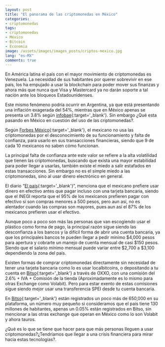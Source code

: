 ```yaml
---
layout: post
title: "El panorama de las criptomonedas en México"
categories:
- criptomonedas
tags: 
- criptomonedas
- México
- Bitcoin
- Economia
image: /assets/images/images_posts/criptos-mexico.jpg
lang: "es-MX"
comments: true
---
```


En América latina el país con el mayor movimiento de criptomonedas es Venezuela. La necesidad de sus habitantes por querer sobrevivir en ese país, los ha empujado a usar la blockchain para poder mover sus finanzas y ahora más que nunca que Visa y Mastercard ya no darán soporte a tal nación ante los bloqueos Estadounidenses.

Este mismo fenómeno podría ocurrir en Argentina, ya que está presentando una inflación exagerada del 54%, mientras que en México apenas se presenta un 3.8% según [infobae](https://www.infobae.com/economia/2019/09/14/la-inflacion-anual-de-la-argentina-es-mas-alta-que-la-que-suman-los-principales-paises-de-america/){:target='_blank'}. Sin embargo ¿Qué esta pasando en México en cuestión del uso de las criptomonedas?.

Según [Forbes México](https://www.forbes.com.mx/mexicanos-desconocen-como-funcionan-las-criptomonedas/){:target='_blank'}, el mexicano no usa las criptomonedas por el desconocimiento de su funcionamiento y falta de confianza, para usarlo en sus transacciones financieras, siendo que 9 de cada 10 mexicanos no saben cómo funcionan.

La principal falta de confianza ante este valor se refiere a la alta volatilidad que tienen las criptomonedas, buscando que exista una mayor estabilidad para poder llegar a usarlas, también existe el miedo a salir estafados en estas transacciones. Sin embargo no es el simple miedo a las criptomonedas, sino al usar dinero electrónico en general.

El diario “[El país](https://elpais.com/economia/2019/10/25/actualidad/1572038104_203151.html){:target='_blank'}”, menciona que el mexicano prefiere usar dinero en efectivo antes que pagar incluso con una tarjeta bancaria, siendo que el INEGI reporta que el 95% de los mexicanos prefieren pagar con efectivo sí son compras menores a 500 pesos, pero aun así, no es alentador cuando las compras son mayores, pues aun así el 87% de los mexicanos prefieren usar el efectivo.

Aunque poco a poco son más las personas que van escogiendo usar el plástico como forma de pago, la principal razón sigue siendo las desconfianza a los bancos y la difícil forma de abrir una cuenta bancaria, ya que los principales bancos te pueden llegar a pedir minimo $4,000 pesos para apertura y cobrarte un manejo de cuenta mensual de casi $150 pesos. Siendo que el salario mínimo mensual puede variar entre $2,700 a $3,100 dependiendo la zona del país.

Existen formas de comprar criptomonedas directamente sin necesidad de tener una tarjeta bancaria como lo es usar localbitcoins, o depositando a tu cuenta en [Bitso](https://bitso.com/?ref=bxun){:target='_blank'} a través de OXXO, con una comisión del 2.6% + IVA + Comisión de la tienda (Aproximadamente es lo mismo para otras Exchange como Volabit). Pero para estar exento de estas comisiones sigue siendo mejor usar una transferencia SPEI desde tu cuenta bancaria.

En [Bitso](https://bitso.com/?ref=bxun){:target='_blank'} están registrados un poco más de 650,000 en su plataforma, un número muy pequeño si consideramos que el país tiene 130 millones de habitantes, apenas un 0.05% están registrados en Bitso, sin mencionar a las otras exchange que operan en México como lo son Volabit y ahora tauros.

¿Qué es lo que se tiene que hacer para que más personas lleguen a usar criptomonedas?¿Tendríamos que llegar a una crisis financiera para mirar hacia estas tecnologías?.
